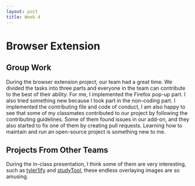 ```yaml
---
layout: post
title: Week 4
---
```


# Browser Extension
## Group Work
During the browser extension project, our team had a great time. We divided the tasks into three parts and everyone in the team can contribute to the best of their ability. For me, I implemented the Firefox pop-up part. I also tried something new because I took part in the non-coding part. I implemented the contributing file and code of conduct, I am also happy to see that some of my classmates contributed to our project by following the contributing guidelines. Some of them found issues in our add-on, and they also started to fix one of them by creating pull requests. Learning how to maintain and run an open-source project is something new to me.
## Projects From Other Teams
During the in-class presentation, I think some of them are very interesting, such as [tyler1ify](https://github.com/ossd-s24/tyler1ify) and [studyTool](https://github.com/ossd-s24/studyTool), these endless overlaying images are so amusing.